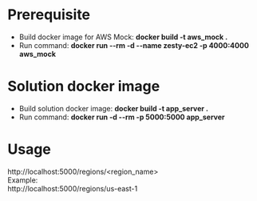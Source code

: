 
# Prerequisite
- Build docker image for AWS Mock: **docker build -t aws_mock .**  
- Run command: **docker run --rm -d --name zesty-ec2 -p 4000:4000 aws_mock**  

# Solution docker image  

- Build solution docker image: **docker build -t app_server .**  
- Run command: **docker run -d --rm -p 5000:5000 app_server**  

# Usage  
http://localhost:5000/regions/<region_name>  
Example:  
http://localhost:5000/regions/us-east-1

  
